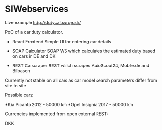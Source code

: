 # SIWebservices

Live example http://dutycal.surge.sh/

PoC of a car duty calculator.

 * React Frontend
  Simple UI for entering car details.
 
 * SOAP Calculator
  SOAP WS which calculates the estimated duty based on cars in DE and DK
  
 * REST Carscraper
 REST which scrapes AutoScout24, Mobile.de and Bilbasen
 
Currently not stable on all cars as car model search parameters differ from site to site.

Possible cars:

*Kia Picanto 2012 - 50000 km
*Opel Insignia 2017 - 50000 km

Currencies implemented from open external REST:

DKK

